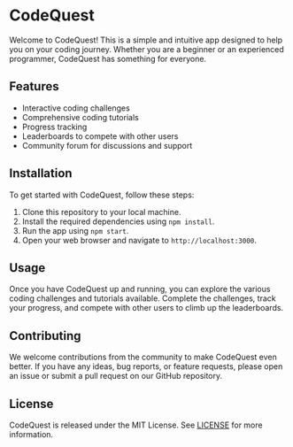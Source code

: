 # CodeQuest

Welcome to CodeQuest! This is a simple and intuitive app designed to help you on your coding journey. Whether you are a beginner or an experienced programmer, CodeQuest has something for everyone.

## Features

- Interactive coding challenges
- Comprehensive coding tutorials
- Progress tracking
- Leaderboards to compete with other users
- Community forum for discussions and support

## Installation

To get started with CodeQuest, follow these steps:

1. Clone this repository to your local machine.
2. Install the required dependencies using `npm install`.
3. Run the app using `npm start`.
4. Open your web browser and navigate to `http://localhost:3000`.

## Usage

Once you have CodeQuest up and running, you can explore the various coding challenges and tutorials available. Complete the challenges, track your progress, and compete with other users to climb up the leaderboards.

## Contributing

We welcome contributions from the community to make CodeQuest even better. If you have any ideas, bug reports, or feature requests, please open an issue or submit a pull request on our GitHub repository.

## License

CodeQuest is released under the MIT License. See [LICENSE](./LICENSE) for more information.
